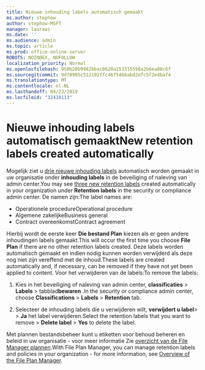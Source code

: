 ```yaml
---
title: Nieuwe inhouding labels automatisch gemaakt
ms.author: stephow
author: stephow-MSFT
manager: laurawi
ms.date: ''
ms.audience: admin
ms.topic: article
ms.prod: office-online-server
ROBOTS: NOINDEX, NOFOLLOW
localization_priority: Normal
ms.openlocfilehash: 950b20b9982bbac8620a153315598a2b6ea08c6f
ms.sourcegitcommit: 9d78905c512192ffc4675468abd2efc5f2e4baf4
ms.translationtype: MT
ms.contentlocale: nl-NL
ms.lasthandoff: 04/23/2019
ms.locfileid: "32418113"
---
```

# <a name="new-retention-labels-created-automatically"></a><span data-ttu-id="c5fbb-102">Nieuwe inhouding labels automatisch gemaakt</span><span class="sxs-lookup"><span data-stu-id="c5fbb-102">New retention labels created automatically</span></span>

<span data-ttu-id="c5fbb-103">Mogelijk ziet u [drie nieuwe inhouding labels](https://docs.microsoft.com/en-us/office365/securitycompliance/file-plan-manager#default-retention-labels-and-label-policy) automatisch worden gemaakt in uw organisatie onder **inhouding labels** in de beveiliging of naleving van admin center.</span><span class="sxs-lookup"><span data-stu-id="c5fbb-103">You may see [three new retention labels](https://docs.microsoft.com/en-us/office365/securitycompliance/file-plan-manager#default-retention-labels-and-label-policy) created automatically in your organization under **Retention labels** in the security or compliance admin center.</span></span> <span data-ttu-id="c5fbb-104">De namen zijn:</span><span class="sxs-lookup"><span data-stu-id="c5fbb-104">The label names are:</span></span>

- <span data-ttu-id="c5fbb-105">Operationele procedure</span><span class="sxs-lookup"><span data-stu-id="c5fbb-105">Operational procedure</span></span>
- <span data-ttu-id="c5fbb-106">Algemene zakelijke</span><span class="sxs-lookup"><span data-stu-id="c5fbb-106">Business general</span></span>
- <span data-ttu-id="c5fbb-107">Contract overeenkomst</span><span class="sxs-lookup"><span data-stu-id="c5fbb-107">Contract agreement</span></span>

<span data-ttu-id="c5fbb-108">Hierbij wordt de eerste keer **Die bestand Plan** kiezen als er geen andere inhoudingen labels gemaakt.</span><span class="sxs-lookup"><span data-stu-id="c5fbb-108">This will occur the first time you choose **File Plan** if there are no other retention labels created.</span></span> <span data-ttu-id="c5fbb-109">Deze labels worden automatisch gemaakt en indien nodig kunnen worden verwijderd als deze nog niet zijn vereffend met de inhoud.</span><span class="sxs-lookup"><span data-stu-id="c5fbb-109">These labels are created automatically and, if necessary, can be removed if they have not yet been applied to content.</span></span> <span data-ttu-id="c5fbb-110">Voor het verwijderen van de labels:</span><span class="sxs-lookup"><span data-stu-id="c5fbb-110">To remove the labels:</span></span>

1. <span data-ttu-id="c5fbb-111">Kies in het beveiliging of naleving van admin center, **classificaties** > **Labels** > tabblad**bewaren** .</span><span class="sxs-lookup"><span data-stu-id="c5fbb-111">In the security or compliance admin center, choose **Classifications** > **Labels** > **Retention** tab.</span></span>

1. <span data-ttu-id="c5fbb-112">Selecteer de inhouding labels die u verwijderen wilt, **verwijdert u label**> > **Ja** het label verwijderen.</span><span class="sxs-lookup"><span data-stu-id="c5fbb-112">Select the retention labels that you want to remove > **Delete label** > **Yes** to delete the label.</span></span>

<span data-ttu-id="c5fbb-113">Met plannen bestandsbeheer kunt u etiketten voor behoud beheren en beleid in uw organisatie - voor meer informatie Zie [overzicht van de File Manager plannen](https://docs.microsoft.com/en-us/office365/securitycompliance/file-plan-manager).</span><span class="sxs-lookup"><span data-stu-id="c5fbb-113">With File Plan Manager, you can manage retention labels and policies in your organization - for more information, see [Overview of the File Plan Manager](https://docs.microsoft.com/en-us/office365/securitycompliance/file-plan-manager).</span></span>